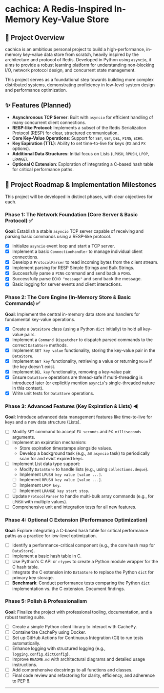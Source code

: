 # cachica: A Redis-Inspired In-Memory Key-Value Store

## 🚀 Project Overview

cachica is an ambitious personal project to build a high-performance, in-memory key-value data store from scratch, heavily inspired by the architecture and protocol of Redis. Developed in Python using `asyncio`, it aims to provide a robust learning platform for understanding non-blocking I/O, network protocol design, and concurrent state management.

This project serves as a foundational step towards building more complex distributed systems, demonstrating proficiency in low-level system design and performance optimization.

## ✨ Features (Planned)

* **Asynchronous TCP Server**: Built with `asyncio` for efficient handling of many concurrent client connections.
* **RESP-like Protocol**: Implements a subset of the Redis Serialization Protocol (RESP) for clear, structured communication.
* **Core Key-Value Operations**: Support for `SET`, `GET`, `DEL`, `PING`, `ECHO`.
* **Key Expiration (TTL)**: Ability to set time-to-live for keys (`EX` and `PX` options).
* **Additional Data Structures**: Initial focus on Lists (`LPUSH`, `RPUSH`, `LPOP`, `LRANGE`).
* **Optional C Extension**: Exploration of integrating a C-based hash table for critical performance paths.

## 🎯 Project Roadmap & Implementation Milestones

This project will be developed in distinct phases, with clear objectives for each.

### Phase 1: The Network Foundation (Core Server & Basic Protocol) ✅

**Goal**: Establish a stable `asyncio` TCP server capable of receiving and parsing basic commands using a RESP-like protocol.

* [x] Initialize `asyncio` event loop and start a TCP server.
* [x] Implement a basic `ConnectionHandler` to manage individual client connections.
* [x] Develop a `ProtocolParser` to read incoming bytes from the client stream.
* [x] Implement parsing for RESP Simple Strings and Bulk Strings.
* [x] Successfully parse a `PING` command and send back a `PONG`.
* [x] Successfully parse `ECHO "message"` and send back the message.
* [x] Basic logging for server events and client interactions.

### Phase 2: The Core Engine (In-Memory Store & Basic Commands) ✅

**Goal**: Implement the central in-memory data store and handlers for fundamental key-value operations.

* [x] Create a `DataStore` class (using a Python `dict` initially) to hold all key-value pairs.
* [x] Implement a `Command Dispatcher` to dispatch parsed commands to the correct `DataStore` methods.
* [x] Implement `SET key value` functionality, storing the key-value pair in the `DataStore`.
* [x] Implement `GET key` functionality, retrieving a value or returning `None` if the key doesn't exist.
* [x] Implement `DEL key` functionality, removing a key-value pair.
* [x] Ensure `DataStore` operations are thread-safe if multi-threading is introduced later (or explicitly mention `asyncio`'s single-threaded nature in this context).
* [x] Write unit tests for `DataStore` operations.

### Phase 3: Advanced Features (Key Expiration & Lists) ◀️

**Goal**: Introduce advanced data management features like time-to-live for keys and a new data structure (Lists).

* [ ] Modify `SET` command to accept `EX seconds` and `PX milliseconds` arguments.
* [ ] Implement an expiration mechanism:
    * Store expiration timestamps alongside values.
    * Develop a background task (e.g., an `asyncio` task) to periodically scan for and evict expired keys.
* [ ] Implement List data type support:
    * Modify `DataStore` to handle lists (e.g., using `collections.deque`).
    * Implement `LPUSH key value [value ...]`.
    * [ ] Implement `RPUSH key value [value ...]`.
    * [ ] Implement `LPOP key`.
    * [ ] Implement `LRANGE key start stop`.
* [ ] Update `ProtocolParser` to handle multi-bulk array commands (e.g., for `LPUSH` with multiple values).
* [ ] Comprehensive unit and integration tests for all new features.

### Phase 4: Optional C Extension (Performance Optimization)

**Goal**: Explore integrating a C-based hash table for critical performance paths as a practice for low-level optimization.

* [ ] Identify a performance-critical component (e.g., the core hash map for `DataStore`).
* [ ] Implement a basic hash table in C.
* [ ] Use Python's C API or `ctypes` to create a Python module wrapper for the C hash table.
* [ ] Integrate the C extension into `DataStore` to replace the Python `dict` for primary key storage.
* [ ] **Benchmark**: Conduct performance tests comparing the Python `dict` implementation vs. the C extension. Document findings.

### Phase 5: Polish & Professionalism

**Goal**: Finalize the project with professional tooling, documentation, and a robust testing suite.

* [ ] Create a simple Python client library to interact with CachePy.
* [ ] Containerize CachePy using Docker.
* [ ] Set up GitHub Actions for Continuous Integration (CI) to run tests automatically.
* [ ] Enhance logging with structured logging (e.g., `logging.config.dictConfig`).
* [ ] Improve `README.md` with architectural diagrams and detailed usage instructions.
* [ ] Add comprehensive docstrings to all functions and classes.
* [ ] Final code review and refactoring for clarity, efficiency, and adherence to PEP 8.

---

